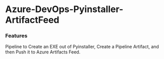# Azure-DevOps-Pyinstaller-ArtifactFeed
### Features

Pipeline to Create an EXE out of Pyinstaller, Create a Pipeline Artifact, and then Push it to Azure Artifacts Feed.
